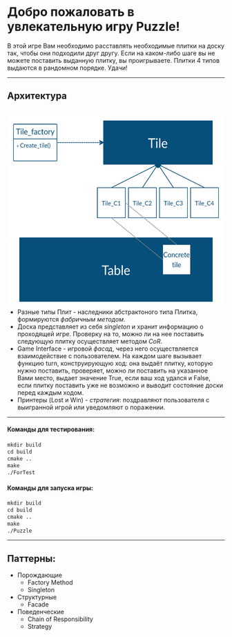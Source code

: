 # Добро пожаловать в увлекательную игру Puzzle!
В этой игре Вам необходимо расставлять необходимые плитки на доску так, чтобы они подходили друг другу. Если на каком-либо шаге вы не можете поставить выданную плитку, вы проигрываете. Плитки 4 типов выдаются в рандомном порядке.
Удачи!
***
## Архитектура
<a href="url"><img src=Arch.jpg align="left" height="450"></a>
-
+ Разные типы Плит - наследники абстрактоного типа Плитка, формируются *фабричным методом*. 
+ Доска представляет из себя *singleton* и хранит информацию о проходящей игре. Проверку на то, можно ли на нее поставить следующую плитку осуществляет методом *CoR*. 
+ Game Interface - игровой *фасад*, через него осуществляется взаимодействие с пользователем. На каждом шаге вызывает функцию turn, конструирующую ход: она выдаёт плитку, которую нужно поставить, проверяет, можно ли поставить на указанное Вами место, выдает значение True, если ваш ход удался и False, если плитку поставить уже не возможно и выводит состояние доски перед каждым ходом.
+ Принтеры (Lost и Win) - *стратегия*: поздравляют пользователя с выигранной игрой или уведомляют о поражении.
***
#### Команды для тестирования:
    mkdir build
    cd build
    cmake ..
    make
    ./ForTest

#### Команды для запуска игры:
    mkdir build
    cd build
    cmake ..
    make
    ./Puzzle
***
## Паттерны:
+ Порождающие
    + Factory Method
    + Singleton
+ Структурные
    + Facade
+ Поведенческие
    + Chain of Responsibility
    + Strategy

